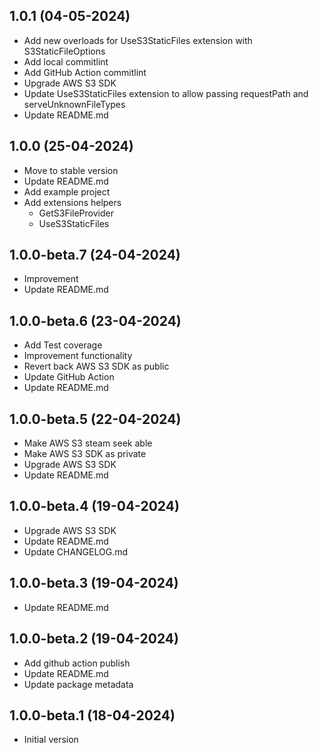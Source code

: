 ## 1.0.1 (04-05-2024)
- Add new overloads for UseS3StaticFiles extension with S3StaticFileOptions
- Add local commitlint
- Add GitHub Action commitlint
- Upgrade AWS S3 SDK
- Update UseS3StaticFiles extension to allow passing requestPath and serveUnknownFileTypes
- Update README.md

## 1.0.0 (25-04-2024)
- Move to stable version
- Update README.md
- Add example project
- Add extensions helpers
  - GetS3FileProvider
  - UseS3StaticFiles

## 1.0.0-beta.7 (24-04-2024)
- Improvement
- Update README.md

## 1.0.0-beta.6 (23-04-2024)
- Add Test coverage
- Improvement functionality
- Revert back AWS S3 SDK as public
- Update GitHub Action
- Update README.md

## 1.0.0-beta.5 (22-04-2024)
- Make AWS S3 steam seek able
- Make AWS S3 SDK as private
- Upgrade AWS S3 SDK
- Update README.md

## 1.0.0-beta.4 (19-04-2024)
- Upgrade AWS S3 SDK
- Update README.md
- Update CHANGELOG.md

## 1.0.0-beta.3 (19-04-2024)
- Update README.md

## 1.0.0-beta.2 (19-04-2024)
- Add github action publish
- Update README.md
- Update package metadata

## 1.0.0-beta.1 (18-04-2024)
- Initial version
